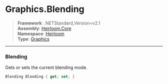 # Graphics.Blending

> **Framework**: .NETStandard,Version=v2.1  
> **Assembly**: [Heirloom.Core][0]  
> **Namespace**: [Heirloom][0]  
> **Type**: [Graphics][1]  

--------------------------------------------------------------------------------

### Blending

Gets or sets the current blending mode.

```cs
Blending Blending { get; set; }
```

[0]: ../Heirloom.Core.md
[1]: Heirloom.Graphics.md

